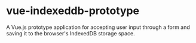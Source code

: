 # vue-indexeddb-prototype
A Vue.js prototype application for accepting user input through a form and saving it to the browser's IndexedDB storage space.
